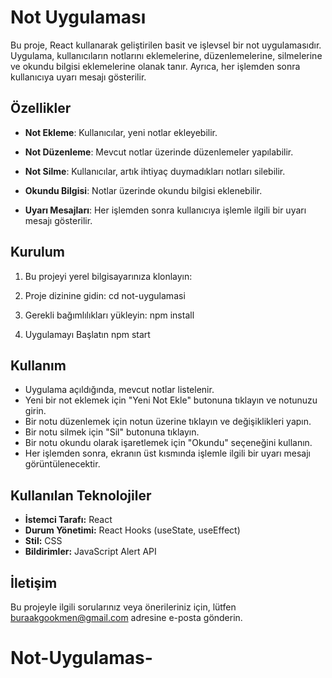 # Not Uygulaması

Bu proje, React kullanarak geliştirilen basit ve işlevsel bir not uygulamasıdır. Uygulama, kullanıcıların notlarını eklemelerine, düzenlemelerine, silmelerine ve okundu bilgisi eklemelerine olanak tanır. Ayrıca, her işlemden sonra kullanıcıya uyarı mesajı gösterilir.

## Özellikler

- **Not Ekleme**: Kullanıcılar, yeni notlar ekleyebilir.

- **Not Düzenleme**: Mevcut notlar üzerinde düzenlemeler yapılabilir.

- **Not Silme**: Kullanıcılar, artık ihtiyaç duymadıkları notları silebilir.

- **Okundu Bilgisi**: Notlar üzerinde okundu bilgisi eklenebilir.

- **Uyarı Mesajları**: Her işlemden sonra kullanıcıya işlemle ilgili bir uyarı mesajı gösterilir.

## Kurulum

1. Bu projeyi yerel bilgisayarınıza klonlayın:

2. Proje dizinine gidin:
   cd not-uygulamasi

3. Gerekli bağımlılıkları yükleyin:
   npm install

4. Uygulamayı Başlatın
   npm start

## Kullanım

- Uygulama açıldığında, mevcut notlar listelenir.
- Yeni bir not eklemek için "Yeni Not Ekle" butonuna tıklayın ve notunuzu girin.
- Bir notu düzenlemek için notun üzerine tıklayın ve değişiklikleri yapın.
- Bir notu silmek için "Sil" butonuna tıklayın.
- Bir notu okundu olarak işaretlemek için "Okundu" seçeneğini kullanın.
- Her işlemden sonra, ekranın üst kısmında işlemle ilgili bir uyarı mesajı görüntülenecektir.


## Kullanılan Teknolojiler

- **İstemci Tarafı:** React
- **Durum Yönetimi:** React Hooks (useState, useEffect)
- **Stil:** CSS
- **Bildirimler:** JavaScript Alert API

## İletişim

Bu projeyle ilgili sorularınız veya önerileriniz için, lütfen [buraakgookmen@gmail.com](mailto:buraakgookmen@gmail.com) adresine e-posta gönderin.
# Not-Uygulamas-
